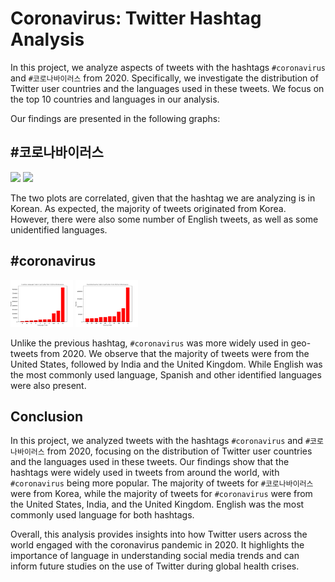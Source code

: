 # Coronavirus: Twitter Hashtag Analysis

In this project, we analyze aspects of tweets with the hashtags `#coronavirus` and `#코로나바이러스` from 2020. Specifically, we investigate the distribution of Twitter user countries and the languages used in these tweets. We focus on the top 10 countries and languages in our analysis.

Our findings are presented in the following graphs:

## #코로나바이러스

<p float="left">
  <img src="lang_#코로나바이러스.png" width=50% />
  <img src="country__#코로나바이러스.png" width=50% />
</p>

The two plots are correlated, given that the hashtag we are analyzing is in Korean. As expected, the majority of tweets originated from Korea. However, there were also some number of English tweets, as well as some unidentified languages.

## #coronavirus 

<p float="left">
  <img src="lang_%23coronavirus.png" width=100 />
  <img src="country_%23coronavirus.png" width=100 />
</p>

Unlike the previous hashtag, `#coronavirus` was more widely used in geo-tweets from 2020. We observe that the majority of tweets were from the United States, followed by India and the United Kingdom. While English was the most commonly used language, Spanish and other identified languages were also present.

## Conclusion

In this project, we analyzed tweets with the hashtags `#coronavirus` and `#코로나바이러스` from 2020, focusing on the distribution of Twitter user countries and the languages used in these tweets. Our findings show that the hashtags were widely used in tweets from around the world, with `#coronavirus` being more popular. The majority of tweets for `#코로나바이러스` were from Korea, while the majority of tweets for `#coronavirus` were from the United States, India, and the United Kingdom. English was the most commonly used language for both hashtags.

Overall, this analysis provides insights into how Twitter users across the world engaged with the coronavirus pandemic in 2020. It highlights the importance of language in understanding social media trends and can inform future studies on the use of Twitter during global health crises.
